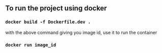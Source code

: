 ## To run the project using docker

### `docker build -f Dockerfile.dev .`

with the above command giving you image id, use it to run the container

### `docker run image_id`
